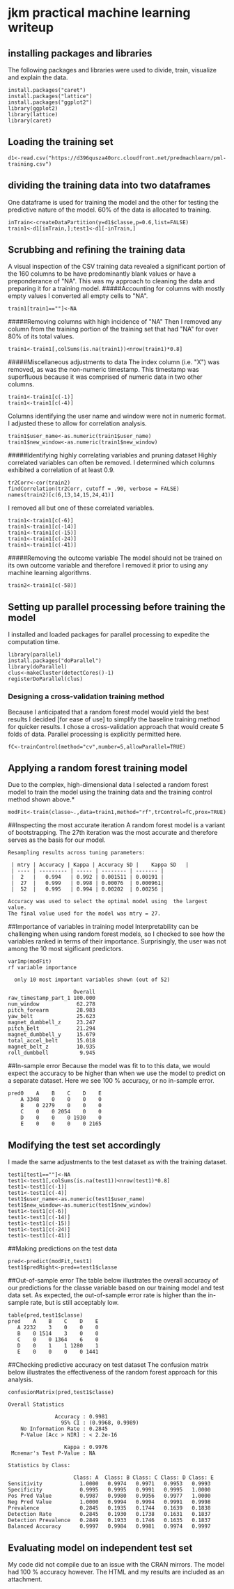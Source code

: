 # jkm practical machine learning writeup

## installing packages and libraries
The following packages and libraries were used to divide, train, visualize and explain the data.
```
install.packages("caret")
install.packages("lattice")
install.packages("ggplot2")
library(ggplot2)
library(lattice)
library(caret)
```
## Loading the training set
```
d1<-read.csv("https://d396qusza40orc.cloudfront.net/predmachlearn/pml-training.csv")
```
## dividing the training data into two dataframes
One dataframe is used for training the model and the other for testing the predictive nature of the model.
60% of the data is allocated to training.

```
inTrain<-createDataPartition(y=d1$classe,p=0.6,list=FALSE)
train1<-d1[inTrain,];test1<-d1[-inTrain,]
```
## Scrubbing and refining the training data
A visual inspection of the CSV training data revealed a significant portion of the 160 columns to be have predominantly blank values or have a preponderance of "NA".  This was my approach to cleaning the data and preparing it for a training model.
#####Accounting for columns with mostly empty values
I converted all empty cells to "NA".
```
train1[train1==""]<-NA
```
#####Removing columns with high incidence of "NA"
Then I removed any column from the training portion of the training set that had "NA" for over 80% of its total values.
```
train1<-train1[,colSums(is.na(train1))<nrow(train1)*0.8]
```
#####Miscellaneous adjustments to data
The index column (i.e. "X") was removed, as was the non-numeric timestamp.  This timestamp was superfluous because it was comprised of numeric data in two other columns.  
```
train1<-train1[c(-1)]
train1<-train1[c(-4)]
```
Columns identifying the user name and window were not in numeric format.  I adjusted these to allow for correlation analysis.
```
train1$user_name<-as.numeric(train1$user_name)
train1$new_window<-as.numeric(train1$new_window)
```
#####Identifying highly correlating variables and pruning dataset
Highly correlated variables can often be removed.  I determined which columns exhibited a correlation of at least 0.9.
```
tr2Corr<-cor(train2)
findCorrelation(tr2Corr, cutoff = .90, verbose = FALSE)
names(train2)[c(6,13,14,15,24,41)] 
```
I removed all but one of these correlated variables.
```
train1<-train1[c(-6)]
train1<-train1[c(-14)]
train1<-train1[c(-15)]
train1<-train1[c(-24)]
train1<-train1[c(-41)]
```
#####Removing the outcome variable
The model should not be trained on its own outcome variable and therefore I removed it prior to using any machine learning algorithms.
```
train2<-train1[c(-58)]
```
## Setting up parallel processing before training the model
I installed and loaded packages for parallel processing to expedite the computation time.
```
library(parallel)
install.packages("doParallel")
library(doParallel)
clus<-makeCluster(detectCores()-1)
registerDoParallel(clus)
```
### Designing a cross-validation training method 
Because I anticipated that a random forest model would yield the best results I decided [for ease of use] to simplify the baseline training method for quicker results. I chose a cross-validation approach that would create 5 folds of data.  Parallel processing is explicitly permitted here. 
```
fC<-trainControl(method="cv",number=5,allowParallel=TRUE)
```
## Applying a random forest training model 
Due to the complex, high-dimensional data I selected a random forest model to train the model using the training data and the training control method shown above.*
```
modFit<-train(classe~.,data=train1,method="rf",trControl=fC,prox=TRUE)  
```
##Inspecting the most accurate iteration
A random forest model is a variant of bootstrapping.  The 27th iteration was the most accurate and therefore serves as the basis for our model.
```
Resampling results across tuning parameters:

 | mtry | Accuracy | Kappa | Accuracy SD |    Kappa SD   | 
 | ---- | --------- | ----- | -------- | ------- |
 |  2   |   0.994   | 0.992 | 0.001511 | 0.00191 | 
 |  27  |   0.999   | 0.998 | 0.00076  | 0.000961|      
 |  52  |   0.995   | 0.994 | 0.00202  | 0.00256 |

Accuracy was used to select the optimal model using  the largest value.
The final value used for the model was mtry = 27. 
```
##Importance of variables in training model
Interpretability can be challenging when using random forest models, so I checked to see how the variables ranked in terms of their importance.  Surprisingly, the user was not among the 10 most sigificant predictors.
```
varImp(modFit)
rf variable importance

  only 10 most important variables shown (out of 52)

                     Overall
raw_timestamp_part_1 100.000
num_window            62.278
pitch_forearm         28.983
yaw_belt              25.623
magnet_dumbbell_z     23.247
pitch_belt            21.294
magnet_dumbbell_y     15.679
total_accel_belt      15.018
magnet_belt_z         10.935
roll_dumbbell          9.945
```
##In-sample error 
Because the model was fit to to this data, we would expect the accuracy to be higher than when we use the model to predict on a separate dataset.  Here we see 100 % accuracy, or no in-sample error.
```
pred0    A    B    C    D    E
    A 3348    0    0    0    0
    B    0 2279    0    0    0
    C    0    0 2054    0    0
    D    0    0    0 1930    0
    E    0    0    0    0 2165
```
## Modifying the test set accordingly
I made the same adjustments to the test dataset as with the training dataset.
```
test1[test1==""]<-NA
test1<-test1[,colSums(is.na(test1))<nrow(test1)*0.8]
test1<-test1[c(-1)]
test1<-test1[c(-4)]
test1$user_name<-as.numeric(test1$user_name)
test1$new_window<-as.numeric(test1$new_window)
test1<-test1[c(-6)]
test1<-test1[c(-14)]
test1<-test1[c(-15)]
test1<-test1[c(-24)]
test1<-test1[c(-41)]
```
##Making predictions on the test data
```
pred<-predict(modFit,test1)
test1$predRight<-pred==test1$classe
```
##Out-of-sample error
The table below illustrates the overall accuracy of our predictions for the classe variable based on our training model and test data set.  As expected, the out-of-sample error rate is higher than the in-sample rate, but is still acceptably low. 
```
table(pred,test1$classe)
pred    A    B    C    D    E
   A 2232    3    0    0    0
   B    0 1514    3    0    0
   C    0    0 1364    6    0
   D    0    1    1 1280    1
   E    0    0    0    0 1441
```
##Checking predictive accuracy on test dataset
The confusion matrix below illustrates the effectiveness of the random forest approach for this analysis.
```
confusionMatrix(pred,test1$classe)
```
```
Overall Statistics
                                          
               Accuracy : 0.9981          
                 95% CI : (0.9968, 0.9989)
    No Information Rate : 0.2845          
    P-Value [Acc > NIR] : < 2.2e-16       
                                            
                  Kappa : 0.9976          
 Mcnemar's Test P-Value : NA              

Statistics by Class:
                            
                     Class: A  Class: B Class: C Class: D Class: E
Sensitivity            1.0000   0.9974   0.9971   0.9953   0.9993
Specificity            0.9995   0.9995   0.9991   0.9995   1.0000
Pos Pred Value         0.9987   0.9980   0.9956   0.9977   1.0000
Neg Pred Value         1.0000   0.9994   0.9994   0.9991   0.9998
Prevalence             0.2845   0.1935   0.1744   0.1639   0.1838
Detection Rate         0.2845   0.1930   0.1738   0.1631   0.1837
Detection Prevalence   0.2849   0.1933   0.1746   0.1635   0.1837
Balanced Accuracy      0.9997   0.9984   0.9981   0.9974   0.9997
```

## Evaluating model on independent test set
My code did not compile due to an issue with the CRAN mirrors.  The model had 100 % accuracy however.  The HTML and my results are included as an attachment.
